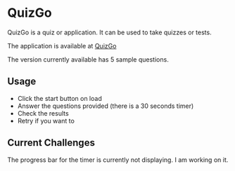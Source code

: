 # QuizGo

QuizGo is a quiz or application. It can be used to take quizzes or tests.

The application is available at [QuizGo](https://quiz-go-eta.vercel.app/)

The version currently available has 5 sample questions.

## Usage

* Click the start button on load
* Answer the questions provided (there is a 30 seconds timer)
* Check the results
* Retry if you want to

## Current Challenges

The progress bar for the timer is currently not displaying. I am working on it.
